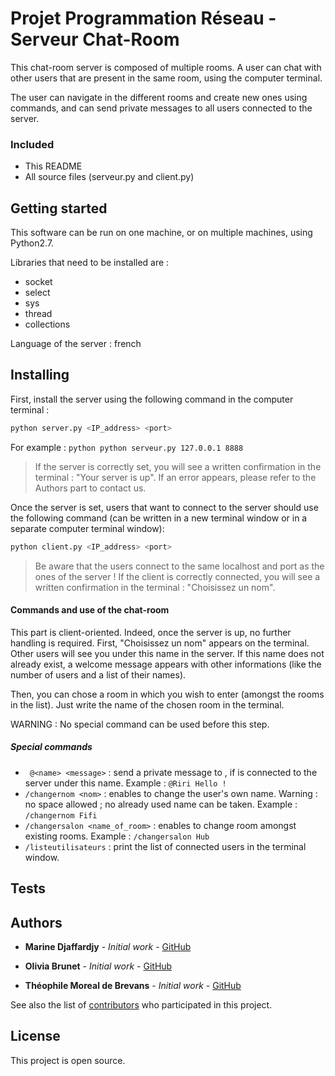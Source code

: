 # Projet Programmation Réseau - Serveur Chat-Room

  This chat-room server is composed of multiple rooms. A user can chat with other users that are present in the same room, using the computer terminal.
  
  The user can navigate in the different rooms and create new ones using commands, and can send private messages to all users connected to the server.
   
### Included

* This README
* All source files (serveur.py and client.py)


## Getting started

This software can be run on one machine, or on multiple machines, using Python2.7.

Libraries that need to be installed are :
* socket
* select
* sys
* thread
* collections

Language of the server : french

## Installing

First, install the server using the following command in the computer terminal :
```python
python server.py <IP_address> <port>
```
For example : ```python python serveur.py 127.0.0.1 8888```

> If the server is correctly set, you will see a written confirmation in the terminal : "Your server is up".
> If an error appears, please refer to the Authors part to contact us.


Once the server is set, users that want to connect to the server should use the following command (can be written in a new terminal window or in a separate computer terminal window):
```python
python client.py <IP_address> <port>
```
> Be aware that the users connect to the same localhost and port as the ones of the server !
> If the client is correctly connected, you will see a written confirmation in the terminal : "Choisissez un nom".

#### Commands and use of the chat-room
This part is client-oriented. Indeed, once the server is up, no further handling is required. 
First, "Choisissez un nom" appears on the terminal. Other users will see you under this name in the server.
If this name does not already exist, a welcome message appears with other informations (like the number of users and a list of their names).

Then, you can chose a room in which you wish to enter (amongst the rooms in the list). Just write the name of the chosen room in the terminal.

WARNING : No special command can be used before this step.

##### Special commands
* ``` @<name> <message>``` : send a private message to <name>, if <name> is connected to the server under this name. 
Example : ``` @Riri Hello ! ```
* ``` /changernom <nom> ``` : enables to change the user's own name. Warning : no space allowed ; no already used name can be taken.
Example : ``` /changernom Fifi ```
* ``` /changersalon <name_of_room> ``` : enables to change room amongst existing rooms.
Example : ``` /changersalon Hub ```
* ``` /listeutilisateurs ``` : print the list of connected users in the terminal window.

## Tests


## Authors

* **Marine Djaffardjy** - *Initial work* - [GitHub](https://github.com/mdjaffardjy)

* **Olivia Brunet** - *Initial work* - [GitHub](https://github.com/OliviaBnt)

* **Théophile Moreal de Brevans** - *Initial work* - [GitHub](https://github.com/MorealDeBrevans/)

See also the list of [contributors](https://github.com/mdjaffardjy/projetReseau) who participated in this project.

## License

This project is open source.
